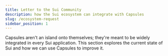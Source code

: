 ```yaml
---
title: Letter to the Sui Community
description: how the Sui ecosystem can integrate with Capsules
slug: /ecosystem-request
sidebar_position: 1
---
```


Capsules aren't an island onto themselves; they're meant to be widely integrated in every Sui application. This section explores the current state of Sui and how we can use Capsules to improve it.
